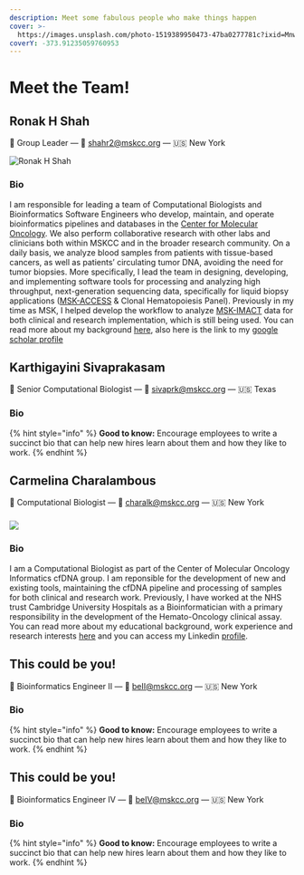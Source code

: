 ```yaml
---
description: Meet some fabulous people who make things happen
cover: >-
  https://images.unsplash.com/photo-1519389950473-47ba0277781c?ixid=MnwxMjA3fDB8MHxwaG90by1wYWdlfHx8fGVufDB8fHx8&ixlib=rb-1.2.1&auto=format&fit=crop&w=2970&q=80
coverY: -373.91235059760953
---
```


# Meet the Team!

## Ronak H Shah

👋 Group Leader — 💌 shahr2@mskcc.org — 🇺🇸 New York&#x20;

![Ronak H Shah](<../.gitbook/assets/bergerlab\_shah-ronak\_1200x800 (1).jpg>)

### Bio

I am responsible for leading a team of Computational Biologists and Bioinformatics Software Engineers who develop, maintain, and operate bioinformatics pipelines and databases in the [Center for Molecular Oncology](https://nam12.safelinks.protection.outlook.com/?url=https%3A%2F%2Fwww.mskcc.org%2Fresearch-programs%2Fmolecular-oncology\&data=04%7C01%7Cchristine.lovly%40vumc.org%7Cb9afb95bf0414b79012c08d9e8017117%7Cef57503014244ed8b83c12c533d879ab%7C0%7C0%7C637795915347577338%7CUnknown%7CTWFpbGZsb3d8eyJWIjoiMC4wLjAwMDAiLCJQIjoiV2luMzIiLCJBTiI6Ik1haWwiLCJXVCI6Mn0%3D%7C3000\&sdata=uhfPN8EdpbLlhjymXuKeHPlDYH8de9Yr6BJfrO%2B7egI%3D\&reserved=0). We also perform collaborative research with other labs and clinicians both within MSKCC and in the broader research community. On a daily basis, we analyze blood samples from patients with tissue-based cancers, as well as patients’ circulating tumor DNA, avoiding the need for tumor biopsies. More specifically, I lead the team in designing, developing, and implementing software tools for processing and analyzing high throughput, next-generation sequencing data, specifically for liquid biopsy applications ([MSK-ACCESS](https://nam12.safelinks.protection.outlook.com/?url=https%3A%2F%2Fwww.mskcc.org%2Fdepartments%2Fdivision-solid-tumor-oncology%2Fearly-drug-development-service-phase-clinical-trials%2Fprecision-medicine-approach%2Fmsk-access\&data=04%7C01%7Cchristine.lovly%40vumc.org%7Cb9afb95bf0414b79012c08d9e8017117%7Cef57503014244ed8b83c12c533d879ab%7C0%7C0%7C637795915347577338%7CUnknown%7CTWFpbGZsb3d8eyJWIjoiMC4wLjAwMDAiLCJQIjoiV2luMzIiLCJBTiI6Ik1haWwiLCJXVCI6Mn0%3D%7C3000\&sdata=xwCdfZzOIaVKoq6W3DXGbPGYwU2ADfMJbu7%2FxiCMpQo%3D\&reserved=0) & Clonal Hematopoiesis Panel). Previously in my time as MSK, I helped develop the workflow to analyze [MSK-IMACT](https://nam12.safelinks.protection.outlook.com/?url=https%3A%2F%2Fwww.mskcc.org%2Fdepartments%2Fdivision-solid-tumor-oncology%2Fearly-drug-development-service-phase-clinical-trials%2Fprecision-medicine-approach%2Fmsk-impact\&data=04%7C01%7Cchristine.lovly%40vumc.org%7Cb9afb95bf0414b79012c08d9e8017117%7Cef57503014244ed8b83c12c533d879ab%7C0%7C0%7C637795915347577338%7CUnknown%7CTWFpbGZsb3d8eyJWIjoiMC4wLjAwMDAiLCJQIjoiV2luMzIiLCJBTiI6Ik1haWwiLCJXVCI6Mn0%3D%7C3000\&sdata=2Q6UrR6K8U1DriXjUC22CjhOlu9IN7lEVW2ji1LDWQc%3D\&reserved=0) data for both clinical and research implementation, which is still being used. You can read more about my background [here](https://nam12.safelinks.protection.outlook.com/?url=https%3A%2F%2Frhshah.github.io%2Fabout%2F\&data=04%7C01%7Cchristine.lovly%40vumc.org%7Cb9afb95bf0414b79012c08d9e8017117%7Cef57503014244ed8b83c12c533d879ab%7C0%7C0%7C637795915347577338%7CUnknown%7CTWFpbGZsb3d8eyJWIjoiMC4wLjAwMDAiLCJQIjoiV2luMzIiLCJBTiI6Ik1haWwiLCJXVCI6Mn0%3D%7C3000\&sdata=L%2B6LBc8wlhmqq0SqsNnV8KqzDHj3azum1kg0jmA%2BO4A%3D\&reserved=0), also here is the link to my [google scholar profile](https://nam12.safelinks.protection.outlook.com/?url=https%3A%2F%2Ftinyurl.com%2Fycfn9av2\&data=04%7C01%7Cchristine.lovly%40vumc.org%7Cb9afb95bf0414b79012c08d9e8017117%7Cef57503014244ed8b83c12c533d879ab%7C0%7C0%7C637795915347577338%7CUnknown%7CTWFpbGZsb3d8eyJWIjoiMC4wLjAwMDAiLCJQIjoiV2luMzIiLCJBTiI6Ik1haWwiLCJXVCI6Mn0%3D%7C3000\&sdata=o2yuVu3d%2B9BPuCc7m1R5vgtdPP4lacaq7w2Wx0BN6rw%3D\&reserved=0)

## Karthigayini Sivaprakasam

👋 Senior Computational Biologist — 💌 sivaprk@mskcc.org — 🇺🇸 Texas

### Bio

{% hint style="info" %}
**Good to know:** Encourage employees to write a succinct bio that can help new hires learn about them and how they like to work.
{% endhint %}



## Carmelina Charalambous

👋 Computational Biologist — 💌 charalk@mskcc.org — 🇺🇸 New York

### ![](../.gitbook/assets/photo\_karmelina.jpg)

### Bio

I am a Computational Biologist as part of the Center of Molecular Oncology Informatics cfDNA group. I am reponsible for the development of new and existing tools,  maintaining the cfDNA pipeline and processing of samples for both clinical and research work. Previously, I have worked at the NHS trust Cambridge University Hospitals as a Bioinformatician with a primary responsibility in the development of the Hemato-Oncology clinical assay. You can read more about my educational background, work experience and research interests [here](https://carmelinacharalambous.github.io/about/) and you can access my Linkedin [profile](https://www.linkedin.com/in/carmelina-charalambous/).





## This could be you!

👋 Bioinformatics Engineer II — 💌 beII@mskcc.org — 🇺🇸 New York

### Bio

{% hint style="info" %}
**Good to know:** Encourage employees to write a succinct bio that can help new hires learn about them and how they like to work.
{% endhint %}



## This could be you!

👋 Bioinformatics Engineer IV — 💌 beIV@mskcc.org — 🇺🇸 New York

### Bio

{% hint style="info" %}
**Good to know:** Encourage employees to write a succinct bio that can help new hires learn about them and how they like to work.
{% endhint %}
